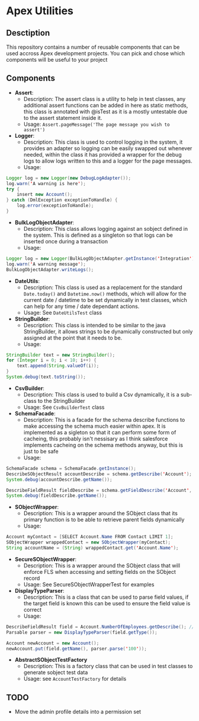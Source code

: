 # Apex Utilities

## Desctiption
This repository contains a number of reusable components that can be used accross Apex development projects. You can pick and chose which components will be useful to your project

## Components
* **Assert**:
    * Description: The assert class is a utility to help in test classes, any additional assert functions can be added in here as static methods, this class is annotated with @isTest as it is a mostly untestable due to the assert statement inside it.
    * Usage: `Assert.pageMessage('The page message you wish to assert')`
* **Logger**:
    * Description: This class is used to control logging in the system, it provides an adapter so logging can be easily swapped out whenever needed, within the class it has provided a wrapper for the debug logs to allow logs written to this and a logger for the page messages.
    * Usage:
```java
Logger log = new Logger(new DebugLogAdapter());
log.warn('A warning is here');
try {
    insert new Account();
} catch (DmlException exceptionToHandle) {
    log.error(exceptionToHandle);
}
```
* **BulkLogObjectAdapter**:
    * Description: This class allows logging against an sobject defined in the system. This is defined as a singleton so that logs can be inserted once during a transaction
    * Usage:
```java
Logger log = new Logger(BulkLogObjectAdapter.getInstance('Integration'));
log.warn('A warning message');
BulkLogObjectAdapter.writeLogs();
```
* **DateUtils**:
    * Description: This class is used as a replacement for the standard `Date.today()` and `Datetime.now()` methods, which will allow for the current date / datetime to be set dynamically in test classes, which can help for any time / date dependant actions.
    * Usage: See `DateUtilsTest` class
* **StringBuilder**:
    * Description: This class is intended to be similar to the java StringBuilder, it allows strings to be dynamically constructed but only assigned at the point that it needs to be.
    * Usage:
```java
StringBuilder text = new StringBuilder();
for (Integer i = 0; i < 10; i++) {
    text.append(String.valueOf(i));
}
System.debug(text.toString());
```
* **CsvBuilder**:
    * Description: This class is used to build a Csv dynamically, it is a sub-class to the StringBuilder
    * Usage: See `CsvBuilderTest` class
* **SchemaFacade**:
    * Description: This is a facade for the schema describe functions to make accessing the schema much easier within apex. It is implemented as a sigleton so that it can perform some form of cacheing, this probably isn't nessisary as I think salesforce implements cacheing on the schema methods anyway, but this is just to be safe
    * Usage:
```java
SchemaFacade schema = SchemaFacade.getInstance();
DescribeSObjectResult accountDescribe = schema.getDescribe('Account');
System.debug(accountDescribe.getName());

DescribeFieldResult fieldDescribe = schema.getFieldDescribe('Account', 'Name');
System.debug(fieldDescribe.getName());
```
* **SObjectWrapper**:
    * Description: This is a wrapper around the SObject class that its primary function is to be able to retrieve parent fields dynamically
    * Usage:
```java
Account myContact = [SELECT Account.Name FROM Contact LIMIT 1];
SObjectWrapper wrappedContact = new SObjectWrapper(myContact);
String accountName = (String) wrappedContact.get('Account.Name');
```
* **SecureSObjectWrapper**:
    * Description: This is a wrapper around the SObject class that will enforce FLS when accessing and setting fields on the SObject record
    * Usage: See SecureSObjectWrapperTest for examples
* **DisplayTypeParser**:
    * Description: This is a class that can be used to parse field values, if the target field is known this can be used to ensure the field value is correct
    * Usage:
```java
DescribeFieldResult field = Account.NumberOfEmployees.getDescribe(); // this would be more dynamic
Parsable parser = new DisplayTypeParser(field.getType());

Account newAccount = new Account();
newAccount.put(field.getName(), parser.parse('100'));
```
* **AbstractSObjectTestFactory**
    * Description: This is a factory class that can be used in test classes to generate sobject test data
    * Usage: see `AccountTestFactory` for details


## TODO
* Move the admin profile details into a permission set
